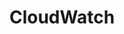 ---
title: "CloudWatch"
linkTitle: "CloudWatch"
description: >
   All resources within group CloudWatch.
---